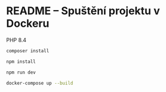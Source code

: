 # README – Spuštění projektu v Dockeru

PHP 8.4


```bash
composer install
```

```bash
npm install
```

```bash
npm run dev
```

```bash
docker-compose up --build
```



